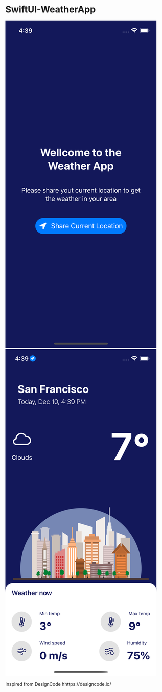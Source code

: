 # SwiftUI-WeatherApp


![](main.png)
![](result.png)

Inspired from DesignCode hhttps://designcode.io/
